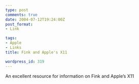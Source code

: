 ```yaml
---
type: post
comments: true
date: 2004-07-12T19:24:00Z
post_format:
- Link

tags:
- Apple
- Links
title: Fink and Apple's X11

wordpress_id: 319
---
```


An excellent resource for information on Fink and Apple’s X11
